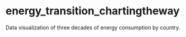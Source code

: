 # energy_transition_chartingtheway
Data visualization of three decades of energy consumption by country.
